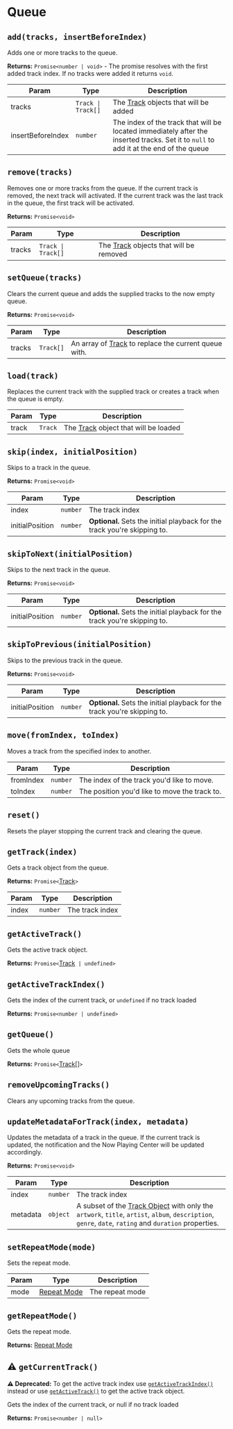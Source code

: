 # Queue

## `add(tracks, insertBeforeIndex)`
Adds one or more tracks to the queue.

**Returns:** `Promise<number | void>` - The promise resolves with the first
added track index. If no tracks were added it returns `void`.

| Param          | Type     | Description   |
| -------------- | -------- | ------------- |
| tracks         | `Track \| Track[]` | The [Track](../objects/track.md) objects that will be added |
| insertBeforeIndex | `number` | The index of the track that will be located immediately after the inserted tracks. Set it to `null` to add it at the end of the queue |

## `remove(tracks)`
Removes one or more tracks from the queue. If the current track is removed, the next track will activated. If the current track was the last track in the queue, the first track will be activated.

**Returns:** `Promise<void>`

| Param  | Type              | Description |
|--------|-------------------|-------------|
| tracks | `Track \| Track[]` | The [Track](../objects/track.md) objects that will be removed |

## `setQueue(tracks)`

Clears the current queue and adds the supplied tracks to the now empty queue.

**Returns:** `Promise<void>`

| Param  | Type              | Description |
|--------|-------------------|-------------|
| tracks | `Track[]` | An array of [Track](../objects/track.md) to replace the current queue with. |

## `load(track)`

Replaces the current track with the supplied track or creates a track when the queue is empty.

| Param  | Type              | Description |
|--------|-------------------|-------------|
| track | `Track`            | The [Track](../objects/track.md) object that will be loaded |

## `skip(index, initialPosition)`
Skips to a track in the queue.

**Returns:** `Promise<void>`

| Param  | Type     | Description     |
| ------ | -------- | --------------- |
| index  | `number` | The track index |
| initialPosition | `number` | **Optional.** Sets the initial playback for the track you're skipping to. |

## `skipToNext(initialPosition)`
Skips to the next track in the queue.

**Returns:** `Promise<void>`

| Param  | Type     | Description     |
| ------ | -------- | --------------- |
| initialPosition | `number` | **Optional.** Sets the initial playback for the track you're skipping to. |

## `skipToPrevious(initialPosition)`
Skips to the previous track in the queue.

**Returns:** `Promise<void>`

| Param  | Type     | Description     |
| ------ | -------- | --------------- |
| initialPosition | `number` | **Optional.** Sets the initial playback for the track you're skipping to. |

## `move(fromIndex, toIndex)`

Moves a track from the specified index to another.

| Param  | Type     | Description     |
| ------ | -------- | --------------- |
| fromIndex | `number` | The index of the track you'd like to move. |
| toIndex   | `number` | The position you'd like to move the track to. |


## `reset()`
Resets the player stopping the current track and clearing the queue.

## `getTrack(index)`
Gets a track object from the queue.

**Returns:** `Promise<`[Track](../objects/track.md)`>`

| Param    | Type       | Description     |
| -------- | ---------- | --------------- |
| index    | `number`   | The track index |

## `getActiveTrack()`

Gets the active track object.

**Returns:** `Promise<`[Track](../objects/track.md)` | undefined>`

## `getActiveTrackIndex()`

Gets the index of the current track, or `undefined` if no track loaded

**Returns:** `Promise<number | undefined>`

## `getQueue()`
Gets the whole queue

**Returns:** `Promise<`[Track[]](../objects/track.md)`>`

## `removeUpcomingTracks()`
Clears any upcoming tracks from the queue.

## `updateMetadataForTrack(index, metadata)`
Updates the metadata of a track in the queue.
If the current track is updated, the notification and the Now Playing Center will be updated accordingly.

**Returns:** `Promise<void>`

| Param    | Type       | Description   |
| -------- | ---------- | ------------- |
| index    | `number`   | The track index  |
| metadata | `object`   | A subset of the [Track Object](../objects/track.md) with only the `artwork`, `title`, `artist`, `album`, `description`, `genre`, `date`, `rating` and `duration` properties. |

## `setRepeatMode(mode)`
Sets the repeat mode.

| Param    | Type       | Description     |
| -------- | ---------- | --------------- |
| mode     | [Repeat Mode](../constants/repeat-mode.md) | The repeat mode |

## `getRepeatMode()`
Gets the repeat mode.

**Returns:** [Repeat Mode](../constants/repeat-mode.md)

## ⚠️ `getCurrentTrack()`

**⚠️ Deprecated:** To get the active track index use
[`getActiveTrackIndex()`](#getactivetrackindex) instead or use
[`getActiveTrack()`](#getactivetrack) to get the active track object.

Gets the index of the current track, or null if no track loaded

**Returns:** `Promise<number | null>`


